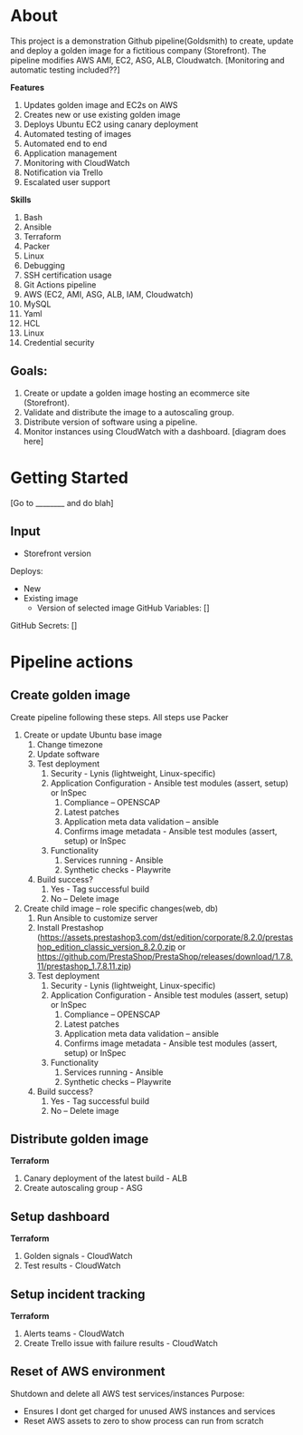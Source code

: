 # About
This project is a demonstration Github pipeline(Goldsmith) to create, update and deploy a golden image for a fictitious company (Storefront). The pipeline modifies AWS AMI, EC2, ASG, ALB, Cloudwatch. [Monitoring and automatic testing included??]

**Features**
1.	Updates golden image and EC2s on AWS
2.	Creates new or use existing golden image
2.  Deploys Ubuntu EC2 using canary deployment
3.	Automated testing of images
4.	Automated end to end
5.	Application management
6.	Monitoring with CloudWatch
7.	Notification via Trello
8.	Escalated user support

**Skills**
1.	Bash
1.	Ansible
1.	Terraform 
1.	Packer
1.	Linux 
1.	Debugging
1.	SSH certification usage
1. Git Actions pipeline
1. AWS (EC2, AMI, ASG, ALB, IAM, Cloudwatch)
1. MySQL
1. Yaml
1. HCL
1. Linux
1. Credential security


## Goals:
1. Create or update a golden image hosting an ecommerce site (Storefront). 
2. Validate and distribute the image to a autoscaling group. 
3. Distribute version of software using a pipeline. 
4. Monitor instances using CloudWatch with a dashboard.
[diagram does here]


# Getting Started
[Go to ________ and do blah]

## Input
- Storefront version

Deploys:
 - New
 - Existing image
    - Version of selected image
GitHub Variables:
[]

GitHub Secrets:
[]

# Pipeline actions
## Create golden image
Create pipeline following these steps. All steps use Packer
1. Create or update Ubuntu base image
    1. Change timezone
    1. Update software
    1. Test deployment
        1. Security - Lynis (lightweight, Linux-specific)
        1. Application Configuration - Ansible test modules (assert, setup) or InSpec
            1. Compliance – OPENSCAP
            1. Latest patches 
            1. Application meta data validation – ansible
            1. Confirms image metadata - Ansible test modules (assert, setup) or InSpec
        1. Functionality 
            1. Services running - Ansible
            1. Synthetic checks - Playwrite
    1. Build success?
        1. Yes - Tag successful build
        1. No – Delete image
1. Create child image – role specific changes(web, db)
    1. Run Ansible to customize server
    1. Install Prestashop (https://assets.prestashop3.com/dst/edition/corporate/8.2.0/prestashop_edition_classic_version_8.2.0.zip or https://github.com/PrestaShop/PrestaShop/releases/download/1.7.8.11/prestashop_1.7.8.11.zip)
    1. Test deployment
        1. Security - Lynis (lightweight, Linux-specific)
        1. Application Configuration - Ansible test modules (assert, setup) or InSpec
            1. Compliance – OPENSCAP
            1. Latest patches 
            1. Application meta data validation – ansible
            1. Confirms image metadata - Ansible test modules (assert, setup) or InSpec
        1. Functionality 
            1. Services running - Ansible
            1. Synthetic checks – Playwrite
    1. Build success?
        1. Yes - Tag successful build
        1. No – Delete image

## Distribute golden image
**Terraform**
1. Canary deployment of the latest build - ALB
1. Create autoscaling group - ASG

## Setup dashboard
**Terraform**
1. Golden signals - CloudWatch
1. Test results - CloudWatch

## Setup incident tracking
**Terraform**
1. Alerts teams - CloudWatch
1. Create Trello issue with failure results - CloudWatch

## Reset of AWS environment
Shutdown and delete all AWS test services/instances
Purpose:
- Ensures I dont get charged for unused AWS instances and services
- Reset AWS assets to zero to show process can run from scratch
